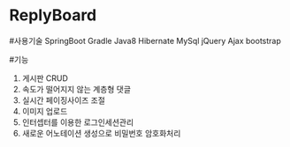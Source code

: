 # ReplyBoard

#사용기술
SpringBoot
Gradle
Java8
Hibernate
MySql
jQuery
Ajax
bootstrap



#기능
1. 게시판 CRUD
2. 속도가 떨어지지 않는 계층형 댓글
3. 실시간 페이징사이즈 조절
4. 이미지 업로드
5. 인터셉터를 이용한 로그인세션관리
6. 새로운 어노테이션 생성으로 비밀번호 암호화처리

